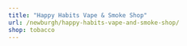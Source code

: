 ```yaml
---
title: "Happy Habits Vape & Smoke Shop"
url: /newburgh/happy-habits-vape-and-smoke-shop/
shop: tobacco
---
```


